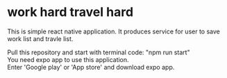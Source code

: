 # work hard travel hard

This is simple react native application.
It produces service for user to save work list and travle list.

Pull this repository and start with terminal code: "npm run start"  
You need expo app to use this application.  
Enter 'Google play' or 'App store' and download expo app.